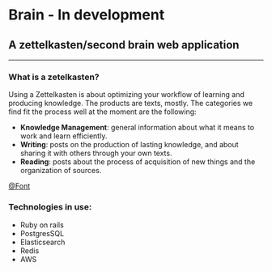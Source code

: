 # Brain - In development

## A zettelkasten/second brain web application   

----
### What is a zetelkasten?

Using a Zettelkasten is about optimizing your workflow of learning and producing knowledge. The products are texts, mostly. The categories we find fit the process well at the moment are the following:

- **Knowledge Management**: general information about what it means to work and learn efficiently.
- **Writing**: posts on the production of lasting knowledge, and about sharing it with others through your own texts.
- **Reading**: posts about the process of acquisition of new things and the organization of sources.

[@Font](https://zettelkasten.de/posts/overview/)

### Technologies in use:

- Ruby on rails
- PostgresSQL
- Elasticsearch
- Redis
- AWS

